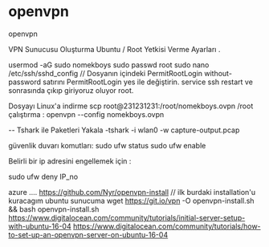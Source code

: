 # openvpn
openvpn

VPN Sunucusu Oluşturma Ubuntu / Root Yetkisi Verme Ayarları .

usermod -aG sudo nomekboys
sudo passwd root
sudo nano /etc/ssh/sshd_config   // Dosyanın içindeki PermitRootLogin without-password satırını PermitRootLogin yes ile değiştirin.
service ssh restart
ve sonrasında çıkıp giriyoruz oluyor root.

Dosyayı Linux'a indirme
scp root@231231231:/root/nomekboys.ovpn /root
çalıştırma :
openvpn --config nomekboys.ovpn

-- Tshark ile Paketleri Yakala
-tshark -i wlan0 -w capture-output.pcap


güvenlik duvarı komutları:
sudo ufw status
sudo ufw enable

Belirli bir ip adresini engellemek için :

sudo ufw deny IP_no

azure ....
https://github.com/Nyr/openvpn-install  // ilk burdaki installation'u kuracagım ubuntu sunucuma
wget https://git.io/vpn -O openvpn-install.sh && bash openvpn-install.sh
https://www.digitalocean.com/community/tutorials/initial-server-setup-with-ubuntu-16-04
https://www.digitalocean.com/community/tutorials/how-to-set-up-an-openvpn-server-on-ubuntu-16-04
